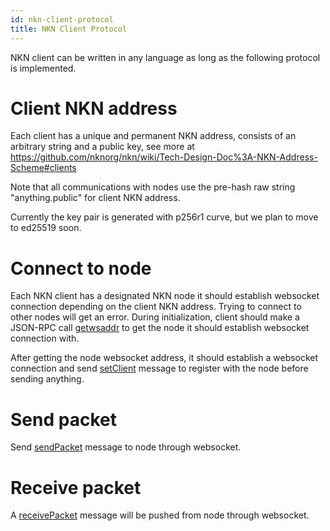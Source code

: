 ```yaml
---
id: nkn-client-protocol
title: NKN Client Protocol
---
```


NKN client can be written in any language as long as the following protocol is implemented.

# Client NKN address

Each client has a unique and permanent NKN address, consists of an arbitrary string and a public key, see more at https://github.com/nknorg/nkn/wiki/Tech-Design-Doc%3A-NKN-Address-Scheme#clients

Note that all communications with nodes use the pre-hash raw string "anything.public" for client NKN address.

Currently the key pair is generated with p256r1 curve, but we plan to move to ed25519 soon.

# Connect to node

Each NKN client has a designated NKN node it should establish websocket connection depending on the client NKN address. Trying to connect to other nodes will get an error. During initialization, client should make a JSON-RPC call [getwsaddr](https://github.com/nknorg/nkn/wiki/JSON-RPC-API-Reference#getwsaddr) to get the node it should establish websocket connection with.

After getting the node websocket address, it should establish a websocket connection and send [setClient](https://github.com/nknorg/nkn/wiki/Websocket-API-Reference#setclient) message to register with the node before sending anything.

# Send packet

Send [sendPacket](https://github.com/nknorg/nkn/wiki/Websocket-API-Reference#sendpacket) message to node through websocket.

# Receive packet

A [receivePacket](https://github.com/nknorg/nkn/wiki/Websocket-API-Reference#sendpacket) message will be pushed from node through websocket.

